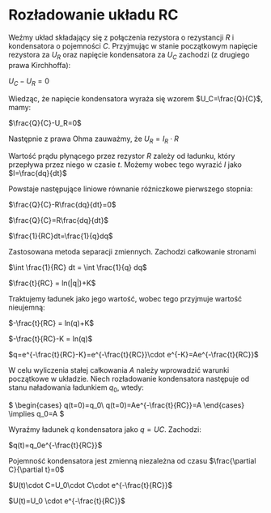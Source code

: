 # Rozładowanie układu RC

Weźmy układ składający się z połączenia rezystora o rezystancji $R$ i kondensatora o pojemności $C$. Przyjmując w stanie początkowym napięcie rezystora za $U_R$ oraz napięcie kondensatora za $U_C$ zachodzi (z drugiego prawa Kirchhoffa):

$U_C - U_R = 0$

Wiedząc, że napięcie kondensatora wyraża się wzorem $U_C=\frac{Q}{C}$, mamy:

$\frac{Q}{C}-U_R=0$

Następnie z prawa Ohma zauważmy, że $U_R=I_R\cdot R$

Wartość prądu płynącego przez rezystor $R$ zależy od ładunku, który przepływa przez niego  w czasie $t$. Możemy wobec tego wyrazić $I$ jako $I=\frac{dq}{dt}$

Powstaje następujące liniowe równanie różniczkowe pierwszego stopnia:

$\frac{Q}{C}-R\frac{dq}{dt}=0$

$\frac{Q}{C}=R\frac{dq}{dt}$

$\frac{1}{RC}dt=\frac{1}{q}dq$

Zastosowana metoda separacji zmiennych. Zachodzi całkowanie stronami

$\int \frac{1}{RC} dt = \int \frac{1}{q} dq$

$\frac{t}{RC} = ln(|q|)+K$

Traktujemy ładunek jako jego wartość, wobec tego przyjmuje wartość nieujemną:

$-\frac{t}{RC} = ln(q)+K$

$-\frac{t}{RC}-K = ln(q)$

$q=e^{-\frac{t}{RC}-K}=e^{-\frac{t}{RC}}\cdot e^{-K}=Ae^{-\frac{t}{RC}}$

W celu wyliczenia stałej całkowania $A$ należy wprowadzić warunki początkowe w układzie. Niech rozładowanie kondensatora następuje od stanu naładowania ładunkiem $q_0$, wtedy:

$
\begin{cases}
q(t=0)=q_0\\
q(t=0)=Ae^{-\frac{t}{RC}}=A
\end{cases}
\implies
q_0=A
$

Wyraźmy ładunek $q$ kondensatora jako $q=UC$. Zachodzi:

$q(t)=q_0e^{-\frac{t}{RC}}$

Pojemność kondensatora jest zmienną niezależna od czasu $\frac{\partial C}{\partial t}=0$

$U(t)\cdot C=U_0\cdot C\cdot e^{-\frac{t}{RC}}$

$U(t)=U_0 \cdot e^{-\frac{t}{RC}}$





